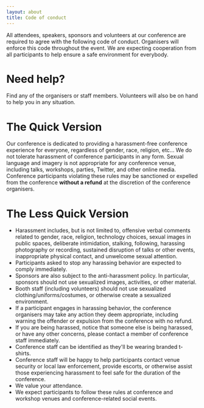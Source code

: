 ```yaml
---
layout: about
title: Code of conduct
---
```


All attendees, speakers, sponsors and volunteers at our conference are required to agree with the following code of conduct. Organisers will enforce this code throughout the event. We are expecting cooperation from all participants to help ensure a safe environment for everybody.
        
# Need help?

Find any of the organisers or staff members. Volunteers will also be on hand to help you in any situation.

# The Quick Version

Our conference is dedicated to providing a harassment-free conference experience for everyone, regardless of gender, race, religion, etc... We do not tolerate harassment of conference participants in any form. Sexual language and imagery is not appropriate for any conference venue, including talks, workshops, parties, Twitter, and other online media. Conference participants violating these rules may be sanctioned or expelled from the conference **without a refund** at the discretion of the conference organisers.

# The Less Quick Version

* Harassment includes, but is not limited to, offensive verbal comments related to gender, race, religion, technology choices, sexual images in public spaces, deliberate intimidation, stalking, following, harassing photography or recording, sustained disruption of talks or other events, inappropriate physical contact, and unwelcome sexual attention.
* Participants asked to stop any harassing behavior are expected to comply immediately.
* Sponsors are also subject to the anti-harassment policy. In particular, sponsors should not use sexualized images, activities, or other material.
* Booth staff (including volunteers) should not use sexualized clothing/uniforms/costumes, or otherwise create a sexualized environment.
* If a participant engages in harassing behavior, the conference organisers may take any action they deem appropriate, including warning the offender or expulsion from the conference with no refund.
* If you are being harassed, notice that someone else is being harassed, or have any other concerns, please contact a member of conference staff immediately.
* Conference staff can be identified as they'll be wearing branded t-shirts.
* Conference staff will be happy to help participants contact venue security or local law enforcement, provide escorts, or otherwise assist those experiencing harassment to feel safe for the duration of the conference.
* We value your attendance.
* We expect participants to follow these rules at conference and workshop venues and conference-related social events.
